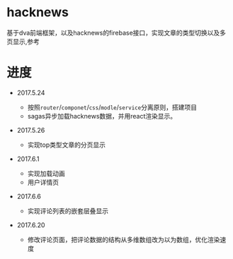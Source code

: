 # hacknews
基于dva前端框架，以及hacknews的firebase接口，实现文章的类型切换以及多页显示,参考

# 进度
- 2017.5.24
  - 按照`router`/`componet`/`css`/`modle`/`service`分离原则，搭建项目
  - sagas异步加载hacknews数据，并用react渲染显示。

- 2017.5.26
  - 实现top类型文章的分页显示

- 2017.6.1
  - 实现加载动画
  - 用户详情页
  
- 2017.6.6
  - 实现评论列表的嵌套层叠显示
  
- 2017.6.20
  - 修改评论页面，把评论数据的结构从多维数组改为以为数组，优化渲染速度
